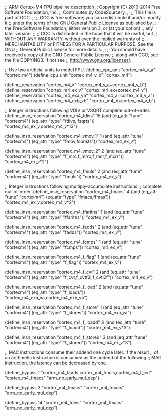 ;; ARM Cortex-M4 FPU pipeline description
;; Copyright (C) 2010-2014 Free Software Foundation, Inc.
;; Contributed by CodeSourcery.
;;
;; This file is part of GCC.
;;
;; GCC is free software; you can redistribute it and/or modify it
;; under the terms of the GNU General Public License as published by
;; the Free Software Foundation; either version 3, or (at your option)
;; any later version.
;;
;; GCC is distributed in the hope that it will be useful, but
;; WITHOUT ANY WARRANTY; without even the implied warranty of
;; MERCHANTABILITY or FITNESS FOR A PARTICULAR PURPOSE.  See the GNU
;; General Public License for more details.
;;
;; You should have received a copy of the GNU General Public License
;; along with GCC; see the file COPYING3.  If not see
;; <http://www.gnu.org/licenses/>.

;; Use two artificial units to model FPU.
(define_cpu_unit "cortex_m4_v_a" "cortex_m4")
(define_cpu_unit "cortex_m4_v_b" "cortex_m4")

(define_reservation "cortex_m4_v" "cortex_m4_v_a+cortex_m4_v_b")
(define_reservation "cortex_m4_ex_v" "cortex_m4_ex+cortex_m4_v")
(define_reservation "cortex_m4_exa_va" "cortex_m4_a+cortex_m4_v_a")
(define_reservation "cortex_m4_exb_vb" "cortex_m4_b+cortex_m4_v_b")

;; Integer instructions following VDIV or VSQRT complete out-of-order.
(define_insn_reservation "cortex_m4_fdivs" 15
  (and (eq_attr "tune" "cortexm4")
       (eq_attr "type" "fdivs, fsqrts"))
  "cortex_m4_ex_v,cortex_m4_v*13")

(define_insn_reservation "cortex_m4_vmov_1" 1
  (and (eq_attr "tune" "cortexm4")
       (eq_attr "type" "fmov,fconsts"))
  "cortex_m4_ex_v")

(define_insn_reservation "cortex_m4_vmov_2" 2
  (and (eq_attr "tune" "cortexm4")
       (eq_attr "type" "f_mrc,f_mrrc,f_mcr,f_mcrr"))
  "cortex_m4_ex_v*2")

(define_insn_reservation "cortex_m4_fmuls" 2
  (and (eq_attr "tune" "cortexm4")
       (eq_attr "type" "fmuls"))
  "cortex_m4_ex_v")

;; Integer instructions following multiply-accumulate instructions
;; complete out-of-order.
(define_insn_reservation "cortex_m4_fmacs" 4
  (and (eq_attr "tune" "cortexm4")
       (eq_attr "type" "fmacs,ffmas"))
  "cortex_m4_ex_v,cortex_m4_v*2")

(define_insn_reservation "cortex_m4_ffariths" 1
  (and (eq_attr "tune" "cortexm4")
       (eq_attr "type" "ffariths"))
  "cortex_m4_ex_v")

(define_insn_reservation "cortex_m4_fadds" 2
  (and (eq_attr "tune" "cortexm4")
       (eq_attr "type" "fadds"))
  "cortex_m4_ex_v")

(define_insn_reservation "cortex_m4_fcmps" 1
  (and (eq_attr "tune" "cortexm4")
       (eq_attr "type" "fcmps"))
  "cortex_m4_ex_v")

(define_insn_reservation "cortex_m4_f_flag" 1
  (and (eq_attr "tune" "cortexm4")
       (eq_attr "type" "f_flag"))
  "cortex_m4_ex_v")

(define_insn_reservation "cortex_m4_f_cvt" 2
  (and (eq_attr "tune" "cortexm4")
       (eq_attr "type" "f_cvt,f_cvtf2i,f_cvti2f"))
  "cortex_m4_ex_v")

(define_insn_reservation "cortex_m4_f_load" 2
  (and (eq_attr "tune" "cortexm4")
       (eq_attr "type" "f_loads"))
  "cortex_m4_exa_va,cortex_m4_exb_vb")

(define_insn_reservation "cortex_m4_f_store" 1
  (and (eq_attr "tune" "cortexm4")
       (eq_attr "type" "f_stores"))
  "cortex_m4_exa_va")

(define_insn_reservation "cortex_m4_f_loadd" 3
  (and (eq_attr "tune" "cortexm4")
       (eq_attr "type" "f_loadd"))
  "cortex_m4_ex_v*3")

(define_insn_reservation "cortex_m4_f_stored" 3
  (and (eq_attr "tune" "cortexm4")
       (eq_attr "type" "f_stored"))
  "cortex_m4_ex_v*3")

;; MAC instructions consume their addend one cycle later. If the result
;; of an arithmetic instruction is consumed as the addend of the following
;; MAC instruction, the latency can be decreased by one.

(define_bypass 1 "cortex_m4_fadds,cortex_m4_fmuls,cortex_m4_f_cvt"
		 "cortex_m4_fmacs"
		 "arm_no_early_mul_dep")

(define_bypass 3 "cortex_m4_fmacs"
		 "cortex_m4_fmacs"
		 "arm_no_early_mul_dep")

(define_bypass 14 "cortex_m4_fdivs"
		  "cortex_m4_fmacs"
		  "arm_no_early_mul_dep")
